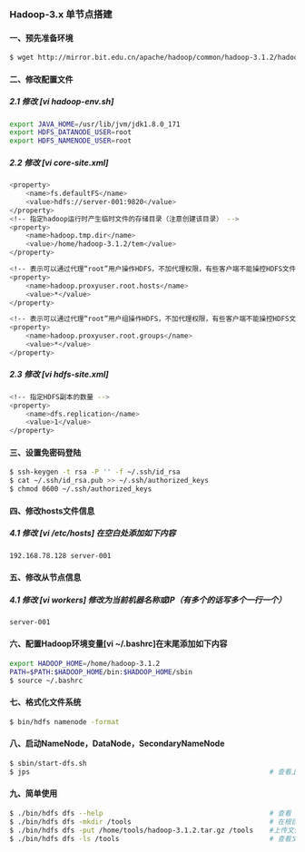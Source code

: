 ### Hadoop-3.x 单节点搭建
#### 一、预先准备环境
```bash
$ wget http://mirror.bit.edu.cn/apache/hadoop/common/hadoop-3.1.2/hadoop-3.1.2.tar.gz    # 下载安装包
```
#### 二、修改配置文件

##### 2.1 修改 [vi hadoop-env.sh]
```bash
export JAVA_HOME=/usr/lib/jvm/jdk1.8.0_171                                                # 修改 JAVA_HOME
export HDFS_DATANODE_USER=root                                                            # DataNode所使用的角色
export HDFS_NAMENODE_USER=root                                                            # NameNode所使用的角色                                                   # DataNode数据安全传输所使用的角色（建议不要输用root，这个角色单节点可以不配）
```
##### 2.2 修改 [vi core-site.xml]
```bash
<property>
    <name>fs.defaultFS</name>
    <value>hdfs://server-001:9820</value>
</property>
<!-- 指定hadoop运行时产生临时文件的存储目录（注意创建该目录） -->
<property>
    <name>hadoop.tmp.dir</name>
    <value>/home/hadoop-3.1.2/tem</value>                                                
</property>

<!-- 表示可以通过代理“root”用户操作HDFS，不加代理权限，有些客户端不能操控HDFS文件（比如：Hive hiveserver2服务或浏览器）（下面的root指的是用户，可以改） -->
<property>
    <name>hadoop.proxyuser.root.hosts</name>
    <value>*</value>
</property>

<!-- 表示可以通过代理“root”用户组操作HDFS，不加代理权限，有些客户端不能操控HDFS文件（比如：Hive hiveserver2服务或浏览器）（下面的root指的是用户，可以改） -->
<property>
    <name>hadoop.proxyuser.root.groups</name>
    <value>*</value>
</property>
```
##### 2.3 修改 [vi hdfs-site.xml]
```bash
<!-- 指定HDFS副本的数量 -->
<property>
    <name>dfs.replication</name>
    <value>1</value>
</property>
```

#### 三、设置免密码登陆
```bash
$ ssh-keygen -t rsa -P '' -f ~/.ssh/id_rsa                                                # 生成私钥和公钥
$ cat ~/.ssh/id_rsa.pub >> ~/.ssh/authorized_keys                                         # 复制公钥到authorized_keys文件
$ chmod 0600 ~/.ssh/authorized_keys                                                       # 修改权限
```

#### 四、修改hosts文件信息
##### 4.1 修改 [vi /etc/hosts] 在空白处添加如下内容
```bash
192.168.78.128 server-001
```

#### 五、修改从节点信息
##### 4.1 修改 [vi workers] 修改为当前机器名称或IP（有多个的话写多个一行一个）
```bash
server-001
```

#### 六、配置Hadoop环境变量[vi ~/.bashrc]在末尾添加如下内容
```bash
export HADOOP_HOME=/home/hadoop-3.1.2
PATH=$PATH:$HADOOP_HOME/bin:$HADOOP_HOME/sbin                                             # linux以 : 号隔开，windows以 ; 号隔开
$ source ~/.bashrc                                                                        # （系统重读配置）在各个机器上执行使配置文件生效（实验：敲个hdf然后按Tab键，如果补全了说明配置成功了）
```

#### 七、格式化文件系统
```bash
$ bin/hdfs namenode -format
```


#### 八、启动NameNode，DataNode，SecondaryNameNode
```bash
$ sbin/start-dfs.sh
$ jps                                                           # 查看上面那三个进程是否都启动了，如果都启动了可以到浏览器访问：http://server-001:9870
```

#### 九、简单使用
```bash
$ ./bin/hdfs dfs --help                                         # 查看 hdfs dfs 命令基础使用
$ ./bin/hdfs dfs -mkdir /tools                                  # 在根目录下创建 tools 目录
$ ./bin/hdfs dfs -put /home/tools/hadoop-3.1.2.tar.gz /tools    #上传文件至HDFS /tools目录
$ ./bin/hdfs dfs -ls /tools                                     # 查看文件是否存在
```
